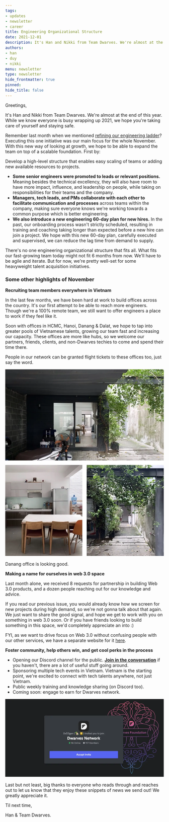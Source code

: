```yaml
---
tags: 
- updates
- newsletter
- career
title: Engineering Organizational Structure
date: 2021-12-01
description: It's Han and Nikki from Team Dwarves. We're almost at the end of this year. While we know everyone is busy wrapping up 2021, we hope you're taking care of yourself and staying safe.
authors: 
- han
- duy
- nikki
menu: newsletter
type: newsletter
hide_frontmatter: true
pinned: 
hide_title: false
---
```


Greetings,

It's Han and Nikki from Team Dwarves. We're almost at the end of this year. While we know everyone is busy wrapping up 2021, we hope you're taking care of yourself and staying safe.

Remember last month when we mentioned [refining our engineering ladder](https://memo.d.foundation/handbook/engineering-ladder/)? Executing this one initiative was our main focus for the whole November. With this new way of looking at growth, we hope to be able to expand the team on top of a scalable foundation. First by:

 Develop a high-level structure that enables easy scaling of teams or adding new available resources to projects.

- **Some senior engineers were promoted to leads or relevant positions.** Meaning besides the technical excellency, they will also have room to have more impact, influence, and leadership on people, while taking on responsibilities for their teams and the company.
- **Managers, tech leads, and PMs collaborate with each other to facilitate communication and processes** across teams within the company, making sure everyone knows we're working towards a common purpose which is better engineering.
- **We also introduce a new engineering 60-day plan for new hires.** In the past, our onboarding process wasn't strictly scheduled, resulting in training and coaching taking longer than expected before a new hire can join a project. We hope with this new 60-day plan, carefully executed and supervised, we can reduce the lag time from demand to supply.

There's no one engineering organizational structure that fits all. What fits our fast-growing team today might not fit 6 months from now. We'll have to be agile and iterate. But for now, we're pretty well-set for some heavyweight talent acquisition initiatives.

### Some other highlights of November
**Recruiting team members everywhere in Vietnam**

In the last few months, we have been hard at work to build offices across the country. It's our first attempt to be able to reach more engineers. Though we're a 100% remote team, we still want to offer engineers a place to work if they feel like it.

Soon with offices in HCMC, Hanoi, Danang & Dalat, we hope to tap into greater pools of Vietnamese talents, growing our team fast and increasing our capacity. These offices are more like hubs, so we welcome our partners, friends, clients, and non-Dwarves techies to come and spend their time there.

People in our network can be granted flight tickets to these offices too, just say the word.

![](assets/engineering-org-structure-20240312105149734.webp)

Danang office is looking good.

**Making a name for ourselves in web 3.0 space**

Last month alone, we received 8 requests for partnership in building Web 3.0 products, and a dozen people reaching out for our knowledge and advice.

If you read our previous issue, you would already know how we screen for new projects during high demand, so we're not gonna talk about that again. We just want to share the good signal, and hope we get to work with you on something in web 3.0 soon. Or if you have friends looking to build something in this space, we'd completely appreciate an into :)

FYI, as we want to drive focus on Web 3.0 without confusing people with our other services, we have a separate website for it [here](https://console.so).

**Foster community, help others win, and get cool perks in the process**

- Opening our Discord channel for the public. [**Join in the conversation**](https://discord.gg/dwarvesv) if you haven't, there are a lot of useful stuff going around.
- Sponsoring multiple tech events in Vietnam. Vietnam is the starting point, we're excited to connect with tech talents anywhere, not just Vietnam.
- Public weekly training and knowledge sharing (on Discord too).
- Coming soon: engage to earn for Dwarves network.

![](assets/engineering-org-structure-20240312105213068.webp)

Last but not least, big thanks to everyone who reads through and reaches out to let us know that they enjoy these snippets of news we send out! We greatly appreciate it.

Til next time,

Han & Team Dwarves.